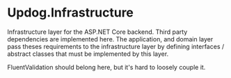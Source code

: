# Updog.Infrastructure

Infrastructure layer for the ASP.NET Core backend. Third party dependencies are implemented here. The application, and domain layer pass theses requirements to the infrastructure layer by defining interfaces / abstract classes that must be implemented by this layer.

FluentValidation should belong here, but it's hard to loosely couple it.

